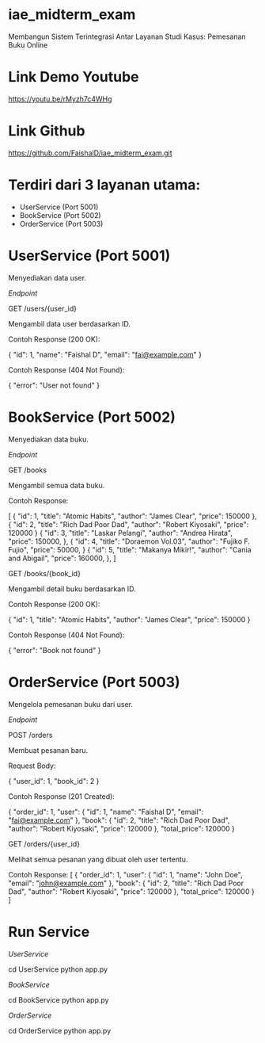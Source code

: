 # iae_midterm_exam

Membangun Sistem Terintegrasi Antar Layanan
Studi Kasus: Pemesanan Buku Online

# Link Demo Youtube

https://youtu.be/rMyzh7c4WHg

# Link Github

https://github.com/FaishalD/iae_midterm_exam.git

# Terdiri dari 3 layanan utama:

- UserService (Port 5001)
- BookService (Port 5002)
- OrderService (Port 5003)

# UserService (Port 5001)

Menyediakan data user.

_Endpoint_

GET /users/{user_id}

Mengambil data user berdasarkan ID.

Contoh Response (200 OK):

{
"id": 1,
"name": "Faishal D",
"email": "fai@example.com"
}

Contoh Response (404 Not Found):

{
"error": "User not found"
}

# BookService (Port 5002)

Menyediakan data buku.

_Endpoint_

GET /books

Mengambil semua data buku.

Contoh Response:

[
{
"id": 1,
"title": "Atomic Habits",
"author": "James Clear",
"price": 150000
},
{
"id": 2,
"title": "Rich Dad Poor Dad",
"author": "Robert Kiyosaki",
"price": 120000
}
{
"id": 3,
"title": "Laskar Pelangi",
"author": "Andrea Hirata",
"price": 150000,
},
{
"id": 4,
"title": "Doraemon Vol.03",
"author": "Fujiko F. Fujio",
"price": 50000,
}
{
"id": 5,
"title": "Makanya Mikir!",
"author": "Cania and Abigail",
"price": 160000,
},
]

GET /books/{book_id}

Mengambil detail buku berdasarkan ID.

Contoh Response (200 OK):

{
"id": 1,
"title": "Atomic Habits",
"author": "James Clear",
"price": 150000
}

Contoh Response (404 Not Found):

{
"error": "Book not found"
}

# OrderService (Port 5003)

Mengelola pemesanan buku dari user.

_Endpoint_

POST /orders

Membuat pesanan baru.

Request Body:

{
"user_id": 1,
"book_id": 2
}

Contoh Response (201 Created):

{
"order_id": 1,
"user": {
"id": 1,
"name": "Faishal D",
"email": "fai@example.com"
},
"book": {
"id": 2,
"title": "Rich Dad Poor Dad",
"author": "Robert Kiyosaki",
"price": 120000
},
"total_price": 120000
}

GET /orders/{user_id}

Melihat semua pesanan yang dibuat oleh user tertentu.

Contoh Response:
[
{
"order_id": 1,
"user": {
"id": 1,
"name": "John Doe",
"email": "john@example.com"
},
"book": {
"id": 2,
"title": "Rich Dad Poor Dad",
"author": "Robert Kiyosaki",
"price": 120000
},
"total_price": 120000
}
]

# Run Service

_UserService_

cd UserService
python app.py

_BookService_

cd BookService
python app.py

_OrderService_

cd OrderService
python app.py
